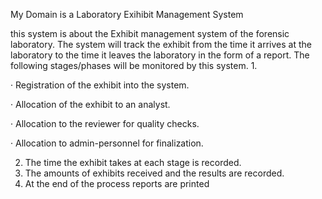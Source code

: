 My Domain is a Laboratory Exihibit Management System

this system is about the Exhibit management system of the forensic laboratory.  The system will track the exhibit from the time it arrives at the laboratory to the time it leaves the laboratory in the form of a report. The following stages/phases will be monitored by this system.
1.

·         Registration of the exhibit into the system.

·         Allocation of the exhibit to an analyst.

·         Allocation to the reviewer for quality checks.

·         Allocation to admin-personnel for finalization.

2. The time the exhibit takes at each stage is recorded.
3. The amounts of exhibits received and the results are recorded.
4. At the end of the process reports are printed



